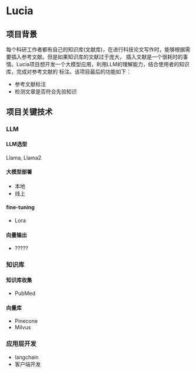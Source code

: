# Lucia

## 项目背景
每个科研工作者都有自己的知识库(文献库)，在进行科技论文写作时，能够根据需要插入参考文献。但是如果知识库的文献过于庞大，
插入文献是一个很耗时的事情。Lucia项目想开发一个大模型应用，利用LLM的理解能力，结合使用者的知识库，完成对参考文献的
标注。该项目最后的功能如下：

+ 参考文献标注
+ 检测文章是否符合先验知识

## 项目关键技术
### LLM
#### LLM选型
Llama, Llama2
#### 大模型部署
+ 本地
+ 线上
#### fine-tuning
+ Lora
#### 向量输出
+ ?????
### 知识库
#### 知识库收集
+ PubMed
#### 向量库
+ Pinecone
+ Milvus
### 应用层开发
+ langchain
+ 客户端开发

